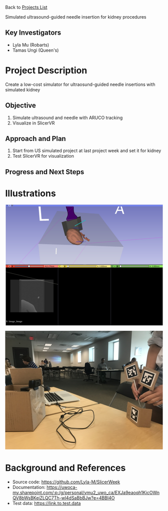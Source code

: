 Back to [Projects List](../../README.md#ProjectsList)

Simulated ultrasound-guided needle insertion for kidney procedures

## Key Investigators
- Lyla Mu (Robarts)
- Tamas Ungi (Queen's)

# Project Description
Create a low-cost simulator for ultraosund-guided needle insertions with simulated kidney

## Objective
1. Simulate ultrasound and needle with ARUCO tracking
1. Visualize in SlicerVR

## Approach and Plan

1. Start from US simulated project at last project week and set it for kidney
1. Test SlicerVR for visualization


## Progress and Next Steps

<!--Describe progress and next steps in a few bullet points as you are making progress.-->

# Illustrations

<!--Add pictures and links to videos that demonstrate what has been accomplished.-->

![Description of picture](Kidney-and-Needle.PNG)

![Some more images](setup.jpeg)

# Background and References

<!--Use this space for information that may help people better understand your project, like links to papers, source code, or data.-->

- Source code: https://github.com/Lyla-M/SlicerWeek
- Documentation: https://uwoca-my.sharepoint.com/:p:/g/personal/ymu2_uwo_ca/EXJa9eaoqh1KicOWnQV8bWsBKeiZLQC7Th-wl4dSaBbBJw?e=4BBl4O
- Test data: https://link.to.test.data


